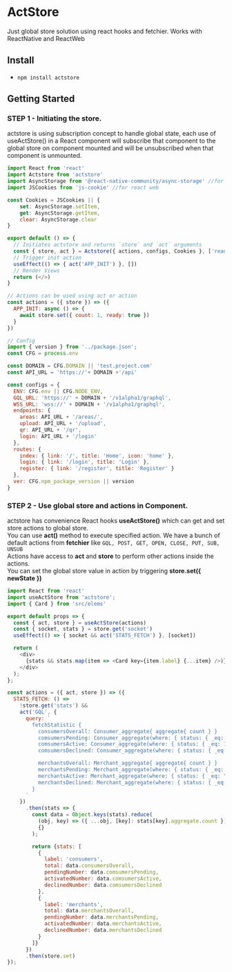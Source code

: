 # ActStore

Just global store solution using react hooks and fetchier. Works with ReactNative and ReactWeb

## Install

- `npm install actstore`

## Getting Started

### STEP 1 - Initiating the store.

actstore is using subscription concept to handle global state, each use of useActStore() in a React component will subscribe that component to the global store on component mounted and will be unsubscribed when that component is unmounted.

```javascript
import React from 'react'
import Actstore from 'actstore'
import AsyncStorage from '@react-native-community/async-storage' //for react native
import JSCookies from 'js-cookie' //for react web

const Cookies = JSCookies || {
	set: AsyncStorage.setItem,
	get: AsyncStorage.getItem,
	clear: AsyncStorage.clear
}

export default () => {
  // Initiates actstore and returns `store` and `act` arguments
  const { store, act } = Actstore({ actions, configs, Cookies }, ['ready'])
  // Trigger init action
  useEffect(() => { act('APP_INIT') }, [])
  // Render Views
  return (</>)
}

// Actions can be used using act or action
const actions = ({ store }) => ({
  APP_INIT: async () => {
    await store.set({ count: 1, ready: true })
  }
})

// Config
import { version } from '../package.json';
const CFG = process.env

const DOMAIN = CFG.DOMAIN || 'test.project.com'
const API_URL = 'https://'+ DOMAIN +'/api'

const configs = {
  ENV: CFG.env || CFG.NODE_ENV,
  GQL_URL: 'https://' + DOMAIN + '/v1alpha1/graphql',
  WSS_URL: 'wss://' + DOMAIN + '/v1alpha1/graphql',
  endpoints: {
    areas: API_URL + '/areas/',
    upload: API_URL + '/upload',
    qr: API_URL + '/qr',
    login: API_URL + '/login'
  },
  routes: {
    index: { link: '/', title: 'Home', icon: 'home' },
    login: { link: '/login', title: 'Login' },
    register: { link: '/register', title: 'Register' }
  },
  ver: CFG.npm_package_version || version
}
```

### STEP 2 - Use global store and actions in Component.

actstore has convenience React hooks **useActStore()** which can get and set store actions to global store.  
You can use **act()** method to execute specified action. We have a bunch of default actions from **fetchier** like `GQL, POST, GET, OPEN, CLOSE, PUT, SUB, UNSUB`  
Actions have access to **act** and **store** to perform other actions inside the actions.  
You can set the global store value in action by triggering **store.set({ newState })**

```javascript
import React from 'react'
import useActStore from 'actstore';
import { Card } from 'src/elems'

export default props => {
  const { act, store } = useActStore(actions)
  const { socket, stats } = store.get('socket')
  useEffect(() => { socket && act('STATS_FETCH') }, [socket])

  return (
    <div>
      {stats && stats.map(item => <Card key={item.label} {...item} />)}
    </div>
  );
};

const actions = ({ act, store }) => ({
  STATS_FETCH: () =>
    !store.get('stats') &&
    act('GQL', {
      query: `
        fetchStatistic {
          consumersOverall: Consumer_aggregate{ aggregate{ count } }
          comsumersPending: Consumer_aggregate(where: { status: { _eq: 0}}){ aggregate{ count } }
          comsumersActive: Consumer_aggregate(where: { status: { _eq: 1}}){ aggregate{ count } }
          comsumersDeclined: Consumer_aggregate(where: { status: { _eq: 8}}){ aggregate{ count } }

          merchantsOverall: Merchant_aggregate{ aggregate{ count } }
          merchantsPending: Merchant_aggregate(where: { status: { _eq: "0"}}){ aggregate{ count } }
          merchantsActive: Merchant_aggregate(where: { status: { _eq: "1"}}){ aggregate{ count } }
          merchantsDeclined: Merchant_aggregate(where: { status: { _eq: "8"}}){ aggregate{ count } }
        }
      `
    })
      .then(stats => {
        const data = Object.keys(stats).reduce(
          (obj, key) => ({ ...obj, [key]: stats[key].aggregate.count }),
          {}
        );

        return {stats: [
          {
            label: 'consumers',
            total: data.consumersOverall,
            pendingNumber: data.comsumersPending,
            activatedNumber: data.comsumersActive,
            declinedNumber: data.comsumersDeclined
          },
          {
            label: 'merchants',
            total: data.merchantsOverall,
            pendingNumber: data.merchantsPending,
            activatedNumber: data.merchantsActive,
            declinedNumber: data.merchantsDeclined
          }
        ]}
      })
      .then(store.set)
});
```

